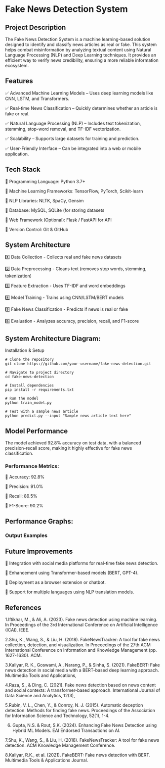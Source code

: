 # Fake News Detection System

## Project Description

The Fake News Detection System is a machine learning-based solution designed to identify and classify news articles as real or fake. This system helps combat misinformation by analyzing textual content using Natural Language Processing (NLP) and Deep Learning techniques. It provides an efficient way to verify news credibility, ensuring a more reliable information ecosystem.

## Features

✅ Advanced Machine Learning Models – Uses deep learning models like CNN, LSTM, and Transformers.

✅ Real-time News Classification – Quickly determines whether an article is fake or real.

✅ Natural Language Processing (NLP) – Includes text tokenization, stemming, stop-word removal, and TF-IDF vectorization.

✅ Scalability – Supports large datasets for training and prediction.

✅ User-Friendly Interface – Can be integrated into a web or mobile application.

## Tech Stack

🔹 Programming Language: Python 3.7+

🔹 Machine Learning Frameworks: TensorFlow, PyTorch, Scikit-learn

🔹 NLP Libraries: NLTK, SpaCy, Gensim

🔹 Database: MySQL, SQLite (for storing datasets

🔹 Web Framework (Optional): Flask / FastAPI for API 

🔹 Version Control: Git & GitHub

## System Architecture

1️⃣ Data Collection - Collects real and fake news datasets  

2️⃣ Data Preprocessing - Cleans text (removes stop words, stemming, tokenization)  

3️⃣ Feature Extraction - Uses TF-IDF and word embeddings  

4️⃣ Model Training - Trains using CNN/LSTM/BERT models  

5️⃣ Fake News Classification - Predicts if news is real or fake  

6️⃣ Evaluation - Analyzes accuracy, precision, recall, and F1-score  

## System Architecture Diagram:

 Installation & Setup
```
# Clone the repository
git clone https://github.com/your-username/fake-news-detection.git  
```
```
# Navigate to project directory
cd fake-news-detection  
```
```
# Install dependencies
pip install -r requirements.txt  
```
```
# Run the model
python train_model.py  
```
```
# Test with a sample news article
python predict.py --input "Sample news article text here"
```

 ## Model Performance
The model achieved 92.8% accuracy on test data, with a balanced precision-recall score, making it highly effective for fake news classification.

### Performance Metrics:

🔹 Accuracy: 92.8%

🔹 Precision: 91.0%

🔹 Recall: 89.5%

🔹 F1-Score: 90.2%

## Performance Graphs:

### Output Examples

## Future Improvements

🔹 Integration with social media platforms for real-time fake news detection.

🔹 Enhancement using Transformer-based models (BERT, GPT-4).

🔹 Deployment as a browser extension or chatbot.

🔹 Support for multiple languages using NLP translation models.

## References
1.Iftikhar, M., & Ali, A. (2023). Fake news detection using machine learning. In Proceedings of the 3rd International Conference on Artificial Intelligence (ICAI). IEEE.

2.Shu, K., Wang, S., & Liu, H. (2018). FakeNewsTracker: A tool for fake news collection, detection, and visualization. In Proceedings of the 27th ACM International Conference on Information and Knowledge Management (pp. 1627-1630). ACM.

3.Kaliyar, R. K., Goswami, A., Narang, P., & Sinha, S. (2021). FakeBERT: Fake news detection in social media with a BERT-based deep learning approach. Multimedia Tools and Applications, 

4.Raza, S., & Ding, C. (2021). Fake news detection based on news content and social contexts: A transformer-based approach. International Journal of Data Science and Analytics, 12(3), 

5.Rubin, V. L., Chen, Y., & Conroy, N. J. (2015). Automatic deception detection: Methods for finding fake news. Proceedings of the Association for Information Science and Technology, 52(1), 1-4.

6. Gupta, N.S. & Rout, S.K. (2024). Enhancing Fake News Detection using Hybrid ML Models. EAI Endorsed Transactions on AI.
   
7.Shu, K., Wang, S., & Liu, H. (2018). FakeNewsTracker: A tool for fake news detection. ACM Knowledge Management Conference.

8.Kaliyar, R.K., et al. (2021). FakeBERT: Fake news detection with BERT. Multimedia Tools & Applications Journal.
